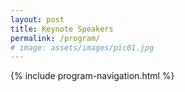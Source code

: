 ```yaml
---
layout: post
title: Keynote Speakers
permalink: /program/
# image: assets/images/pic01.jpg
---
```


{% include program-navigation.html %}